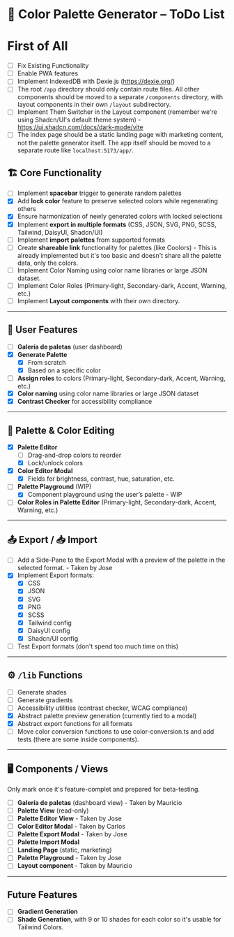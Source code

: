 # 🎨 Color Palette Generator – ToDo List

# First of All
- [ ] Fix Existing Functionality
- [ ] Enable PWA features
- [ ] Implement IndexedDB with Dexie.js (https://dexie.org/)
- [ ] The root `/app` directory should only contain route files. All other components should be moved to a separate `/components` directory, with layout components in their own `/layout` subdirectory.
- [ ] Implement Them Switcher in the Layout component (remember we're using Shadcn/UI's default theme system) - https://ui.shadcn.com/docs/dark-mode/vite
- [ ] The index page should be a static landing page with marketing content, not the palette generator itself. The app itself should be moved to a separate route like `localhost:5173/app/`.

## 🏗 Core Functionality
- [ ] Implement **spacebar** trigger to generate random palettes
- [x] Add **lock color** feature to preserve selected colors while regenerating others
- [x] Ensure harmonization of newly generated colors with locked selections
- [x] Implement **export in multiple formats** (CSS, JSON, SVG, PNG, SCSS, Tailwind, DaisyUI, Shadcn/UI)
- [ ] Implement **import palettes** from supported formats
- [ ] Create **shareable link** functionality for palettes (like Coolors) - This is already implemented but it's too basic and doesn't share all the palette data, only the colors.
- [ ] Implement Color Naming using color name libraries or large JSON dataset.
- [ ] Implement Color Roles (Primary-light, Secondary-dark, Accent, Warning, etc.)
- [ ] Implement **Layout components** with their own directory.
---

## 📂 User Features
- [ ] **Galería de paletas** (user dashboard)
- [x] **Generate Palette**
  - [x] From scratch
  - [x] Based on a specific color
- [ ] **Assign roles** to colors (Primary-light, Secondary-dark, Accent, Warning, etc.)
- [x] **Color naming** using color name libraries or large JSON dataset
- [x] **Contrast Checker** for accessibility compliance

---

## 🎨 Palette & Color Editing
- [x] **Palette Editor**
  - [ ] Drag-and-drop colors to reorder
  - [x] Lock/unlock colors
- [x] **Color Editor Modal**
  - [x] Fields for brightness, contrast, hue, saturation, etc.
- [ ] **Palette Playground** (WIP)
  - [x] Component playground using the user’s palette - WIP
- [ ] **Color Roles in Palette Editor** (Primary-light, Secondary-dark, Accent, Warning, etc.)

---

## 📤 Export / 📥 Import
- [ ] Add a Side-Pane to the Export Modal with a preview of the palette in the selected format. - Taken by Jose
- [x] Implement Export formats:
  - [x] CSS
  - [x] JSON
  - [x] SVG
  - [x] PNG
  - [x] SCSS
  - [x] Tailwind config
  - [x] DaisyUI config
  - [x] Shadcn/UI config
- [ ] Test Export formats (don't spend too much time on this)

---

## ⚙️ `/lib` Functions
- [ ] Generate shades
- [ ] Generate gradients
- [ ] Accessibility utilities (contrast checker, WCAG compliance)
- [x] Abstract palette preview generation (currently tied to a modal)
- [x] Abstract export functions for all formats
- [ ] Move color conversion functions to use color-conversion.ts and add tests (there are some inside components).

---

## 🖥 Components / Views

Only mark once it's feature-complet and prepared for beta-testing.

- [ ] **Galería de paletas** (dashboard view) - Taken by Mauricio
- [ ] **Palette View** (read-only)
- [ ] **Palette Editor View** - Taken by Jose
- [ ] **Color Editor Modal** - Taken by Carlos
- [ ] **Palette Export Modal** - Taken by Jose
- [ ] **Palette Import Modal**
- [ ] **Landing Page** (static, marketing)
- [ ] **Palette Playground** - Taken by Jose
- [ ] **Layout component** - Taken by Mauricio

---

## Future Features
- [ ] **Gradient Generation**
- [ ] **Shade Generation**, with 9 or 10 shades for each color so it's usable for Tailwind Colors.
